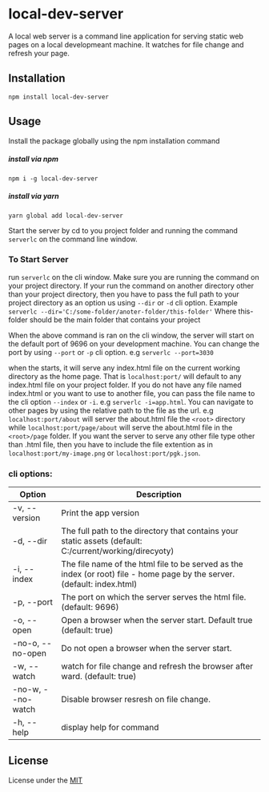 # local-dev-server

A local web  server is a command line application for serving static web pages on a local developmeant machine. It watches for file change and refresh your page.


## Installation

`npm install local-dev-server`

## Usage
Install the package globally using the npm installation command

##### install via npm
`npm i -g local-dev-server`

##### install via yarn
`yarn global add local-dev-server`

Start the server by cd to you project folder and running the command `serverlc` on the command line window.

### To Start Server
run `serverlc` on the cli window. Make sure you are running the command on your project directory. If your run the command on another directory other than your project directory, then you have to pass the full path to your project directory as an option us using `--dir` or `-d` cli option.
Example `serverlc --dir='C:/some-folder/anoter-folder/this-folder'` Where this-folder should be the main folder that contains your project

When the above command is ran on the cli window, the server will start on the default port of 9696 on your development machine. You can change the port by using `--port` or `-p` cli option. e.g `serverlc --port=3030`

when the starts, it will serve any index.html file on the  current working directory as the home page. That is `localhost:port/` will default to any index.html file on your project folder. If you do not have any file named index.html or you want to use to another file, you can pass the file name to the cli option `--index` or `-i`. e.g  `serverlc -i=app.html`.
You can navigate to other pages by using the relative path to the file as the url. e.g `localhost:port/about` will server the about.html file the `<root>` directory while `localhost:port/page/about` will serve the about.html file in the `<root>/page` folder.
If you want the server to serve any other file type other than .html file, then you have to include the file extention as in `localhost:port/my-image.png` or `localhost:port/pgk.json`.

### cli options:

| Option | Description |
| -------- | ---------- |
| -v, --version | Print the app version |
| -d, --dir <string> | The full path to the directory that contains your static assets (default: C:/current/working/direcyoty) |
| -i, --index <string> | The file name of the html file to be served as the index (or root) file - home page  by the server. (default: index.html) |
| -p, --port <number> | The port on which the server serves the html file. (default: 9696) |
| -o, --open <boolean> | Open a browser when the server start. Default true (default: true) |
| -no-o, --no-open | Do not open a browser when the server start. |
| -w, --watch <boolean> | watch for file change and refresh the browser after ward. (default: true) |
| -no-w, --no-watch | Disable browser resresh on file change. |
| -h, --help | display help for command |

## License
License under the
[MIT](https://github.com/uniqueiyke/local-dev-server/blob/main/LICENSE)